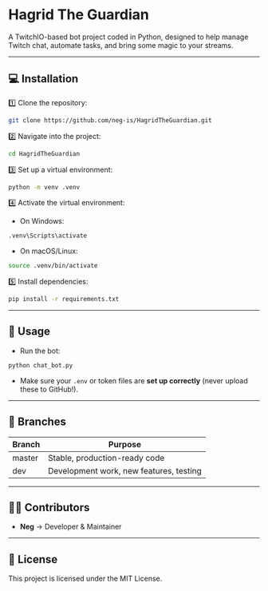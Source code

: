 # Hagrid The Guardian

A TwitchIO-based bot project coded in Python, designed to help manage Twitch chat, automate tasks, and bring some magic to your streams.

---

## 💻 Installation

1️⃣ Clone the repository:
```bash
git clone https://github.com/neg-is/HagridTheGuardian.git
```

2️⃣ Navigate into the project:
```bash
cd HagridTheGuardian
```

3️⃣ Set up a virtual environment:
```bash
python -m venv .venv
```

4️⃣ Activate the virtual environment:
- On Windows:
```bash
.venv\Scripts\activate
```
- On macOS/Linux:
```bash
source .venv/bin/activate
```

5️⃣ Install dependencies:
```bash
pip install -r requirements.txt
```

---

## 🚀 Usage

- Run the bot:
```bash
python chat_bot.py
```

- Make sure your `.env` or token files are **set up correctly** (never upload these to GitHub!).

---

## 📂 Branches

| Branch  | Purpose                                   |
|---------|------------------------------------------|
| master  | Stable, production-ready code            |
| dev     | Development work, new features, testing  |

---

## 👩‍💻 Contributors

- **Neg** → Developer & Maintainer

---

## 📜 License

This project is licensed under the MIT License.
